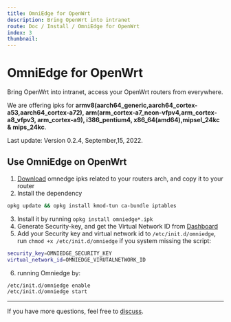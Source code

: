 ```yaml
---
title: OmniEdge for OpenWrt
description: Bring OpenWrt into intranet
route: Doc / Install / OmniEdge for OpenWrt
index: 3
thumbnail: 
---
```


# OmniEdge for OpenWrt

Bring OpenWrt into intranet, access your OpenWrt routers from everywhere.

We are offering ipks for **armv8(aarch64_generic,aarch64_cortex-a53,aarch64_cortex-a72), arm(arm_cortex-a7_neon-vfpv4,arm_cortex-a8_vfpv3, arm_cortex-a9), i386_pentium4, x86_64(amd64),mipsel_24kc & mips_24kc**.

Last update: Version 0.2.4, September,15, 2022.

## Use OmniEdge on OpenWrt

1. [Download](https://github.com/omniedgeio/omniedge/releases/tag/v0.2.4) omnedge ipks related to your routers arch, and copy it to your router
2. Install the dependency 

```bash
opkg update && opkg install kmod-tun ca-bundle iptables
```

3. Install it by running `opkg install omniedge*.ipk`
4. Generate Security-key, and get the Virtual Network ID from [Dashboard](https://omniedge.io/dashboard)
5. Add your Security key and virtual network id to `/etc/init.d/omniedge`, run `chmod +x /etc/init.d/omniedge` if you system missing the script:

```bash
security_key=OMNIEDGE_SECURITY_KEY
virtual_network_id=OMNIEDGE_VIRUTALNETWORK_ID
```

6. running Omniedge by: 

```bash
/etc/init.d/omniedge enable
/etc/init.d/omniedge start
```



-----

If you have more questions, feel free to [discuss](https://github.com/omniedgeio/omniedge/discussions).